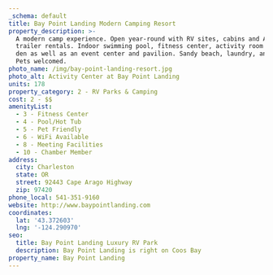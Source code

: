 ```yaml
---
_schema: default
title: Bay Point Landing Modern Camping Resort
property_description: >-
  A modern camp experience. Open year-round with RV sites, cabins and Airstream
  trailer rentals. Indoor swimming pool, fitness center, activity room and kids
  den as well as an event center and pavilion. Sandy beach, laundry, and Wi-Fi.
  Pets welcomed.
photo_name: /img/bay-point-landing-resort.jpg
photo_alt: Activity Center at Bay Point Landing
units: 178
property_category: 2 - RV Parks & Camping
cost: 2 - $$
amenityList:
  - 3 - Fitness Center
  - 4 - Pool/Hot Tub
  - 5 - Pet Friendly
  - 6 - WiFi Available
  - 8 - Meeting Facilities
  - 10 - Chamber Member
address:
  city: Charleston
  state: OR
  street: 92443 Cape Arago Highway
  zip: 97420
phone_local: 541-351-9160
website: http://www.baypointlanding.com
coordinates:
  lat: '43.372603'
  lng: '-124.290970'
seo:
  title: Bay Point Landing Luxury RV Park
  description: Bay Point Landing is right on Coos Bay
property_name: Bay Point Landing
---
```

